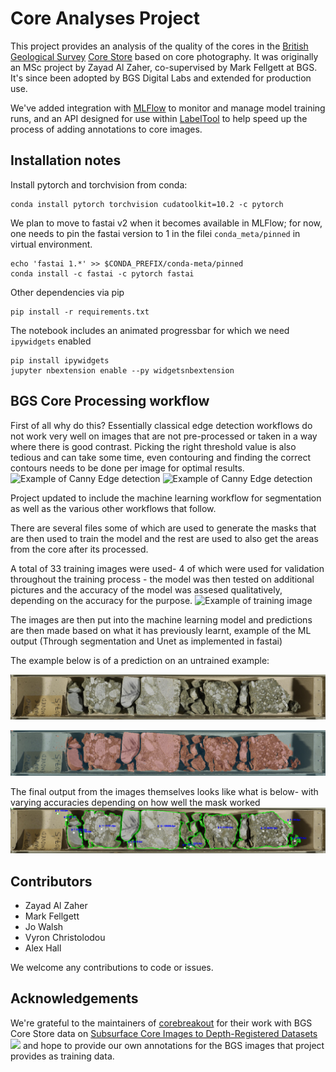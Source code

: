 # Core Analyses Project

This project provides an analysis of the quality of the cores in the [British Geological Survey](https://github.com/BritishGeologicalSurvey) [Core Store](https://www.bgs.ac.uk/collections/corestore_kw.html) based on core photography. It was originally an MSc project by Zayad Al Zaher, co-supervised by Mark Fellgett at BGS. It's since been adopted by BGS Digital Labs and extended for production use.

We've added integration with [MLFlow](https://github.com/mlflow/mlflow) to monitor and manage model training runs, and an API designed for use within [LabelTool](https://github.com/Slava/label-tool) to help speed up the process of adding annotations to core images.


## Installation notes

Install pytorch and torchvision from conda:

```
conda install pytorch torchvision cudatoolkit=10.2 -c pytorch
```

We plan to move to fastai v2 when it becomes available in MLFlow; for now, one needs to pin the fastai version to 1 in the filei `conda_meta/pinned` in virtual environment.

```
echo 'fastai 1.*' >> $CONDA_PREFIX/conda-meta/pinned
conda install -c fastai -c pytorch fastai
```

Other dependencies via pip

```
pip install -r requirements.txt
```

The notebook includes an animated progressbar for which we need `ipywidgets` enabled

```
pip install ipywidgets
jupyter nbextension enable --py widgetsnbextension
```

## BGS Core Processing workflow

First of all why do this? Essentially classical edge detection workflows do not work very well on images that are not pre-processed or taken in a way where there is good contrast. Picking the right threshold value is also tedious and can take some time, even contouring and finding the correct contours needs to be done per image for optimal results. 
![Example of Canny Edge detection](Images/S00128804.Cropped_Top_2.gif)
![Example of Canny Edge detection](Images/S00128815.Cropped_Top_2.gif)

Project updated to include the machine learning workflow for segmentation as well as the various other workflows that follow.

There are several files some of which are used to generate the masks that are then used to train the model and the rest are used to also get the areas from the core after its processed.

A total of 33 training images were used- 4 of which were used for validation throughout the training process - the model was then tested on additional pictures and the accuracy of the model was assesed qualitatively, depending on the accuracy for the purpose.
![Example of training image](Images/train/S00128907.Cropped_Top_1.png)

The images are then put into the machine learning model and predictions are then made based on what it has previously learnt, example of the ML output (Through segmentation and Unet as implemented in fastai)

The example below is of a prediction on an untrained example:

![Example of image processed through unet](Images/S00128821.Cropped_Top_2_resized.png)

![Example of image processed through unet](Images/OutputFromML.png)

The final output from the images themselves looks like what is below- with varying accuracies depending on how well the mask worked
![Example of fully processed image](Images/S00128821.Cropped_Top_2_Countoured.png)


## Contributors

 * Zayad Al Zaher
 * Mark Fellgett
 * Jo Walsh
 * Vyron Christolodou
 * Alex Hall

We welcome any contributions to code or issues.

## Acknowledgements

We're grateful to the maintainers of [corebreakout](https://github.com/rgmyr/corebreakout) for their work with BGS Core Store data on [Subsurface Core Images to Depth-Registered Datasets](https://joss.theoj.org/papers/10.21105/joss.01969) <img src="https://joss.theoj.org/papers/10.21105/joss.01969/status.svg"/> and hope to provide our own annotations for the BGS images that project provides as training data.


